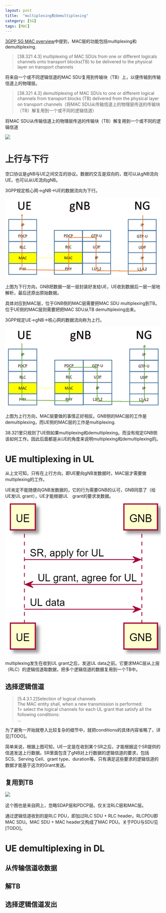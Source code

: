 ```yaml
---
layout: post
title:  "multiplexing和demultiplexing"
category: [5G]
tags: [MAC]
---
```


[3GPP 5G MAC overview](http://windmissing.github.io/5g/2019-08/3gpp-5g-mac-overview.html)中提到，MAC层的功能包括multiplexing和demultiplexing.

>[38.321 4.3]
multiplexing of MAC SDUs from one or different logicals channels onto transport blocks(TB) to be delivered to the physical layer on transport channels

将来自一个或不同逻辑信道的MAC SDU复用到传输块（TB）上，以便传输到传输信道上的物理层。

>[38.321 4.3]
demultiplexing of MAC SDUs to one or different logical channels from transport blocks (TB) delivered from the physical layer on transport channels（将MAC SDU从传输信道上的物理层传送的传输块（TB）解复用到一个或不同的逻辑信道）

将MAC SDU从传输信道上的物理层传送的传输块（TB）解复用到一个或不同的逻辑信道

![](https://www.tech-invite.com/3m38/img/tinv-38-321-NR-MAC-arch.gif)

<!-- more -->

# 上行与下行

空口协议是gNB与UE之间交互的协议。数据的交互是双向的，既可以从gNB流向UE，也可以从UE流向gNB。

3GPP规定核心网->gNB->UE的数据流向为下行。

![下行](\images\2019\6.png)

上图为下行方向，GNB把数据一层一层封装好发给UE，UE收到数据后一层一层地解析，最后还原出原始数据。

具体对应到MAC层，位于GNB侧的MAC层需要把MAC SDU multiplexing到TB。位于UE侧的MAC层则需要把把MAC SDU从TB demultiplexing出来。

3GPP规定UE->gNB->核心网的数据流向称为上行。

![上行](\images\2019\7.png)

上图为上行方向，MAC层要做的事情正好相反。GNB侧的MAC层的工作是demultiplexing，而UE侧的MAC层的工作是multiplexing.

38.321里只规则了UE侧如果multiplexing和demultiplexing。而没有规定GNB侧该如何工作。因此后面都是从UE的角度来说明multiplexing和demultiplexing的。

# UE multiplexing in UL

从上文可知，只有在上行方向，即UE要向gNB发数据时，MAC层才需要做multiplexing的工作。

UE肯定不能随便向GNB发数据的，它的行为需要GNB的认可，GNB同意了（给UE发UL grant），UE才能根据UL　grant的要求发数据。
![](\images\2019\8.png)

multiplexing发生在收到UL grant之后，发送UL data之前。它要求MAC层从上层（RLC）的逻辑信道取数据，把多个逻辑信道的数据复用到一个TB中。

## 选择逻辑信道

> [5.4.3.1.2]Selection of logical channels  
> The MAC entity shall, when a new transmission is performed:  
1>	select the logical channels for each UL grant that satisfy all the following conditions:  
...

为了避免一开始就卷入比较复杂的细节中，就把conditions的具体内容省略了，详见[TODO]。

简单来说，根据上图可知，UE一定是在收到某个SR之后，才能根据这个SR提供的信道发送上行数据。SR里面包含了gNB对上行数据的逻辑信道的要求，包括SCS、Serving Cell、grant type、duration等。只有满足这些要求的逻辑信道的数据才能基于这次的Grant发送。

## 复用到TB

![](http://www.techplayon.com/wp-content/uploads/2017/09/NR-RLC-730x312.png)

这个图也是来自网上，忽略SDAP层和PDCP层。仅关注RLC层和MAC层。

通过逻辑信道收到的是RLC PDU，即加过RLC SDU + RLC header。RLCPDU即MAC SDU。MAC SDU + MAC header又构成了MAC PDU。关于PDU与SDU见[TODO]。


# UE demultiplexing in DL

##  从传输信道收数据
## 解TB
## 选择逻辑信道发出
